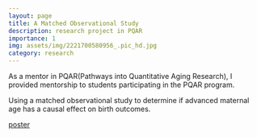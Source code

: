 ```yaml
---
layout: page
title: A Matched Observational Study
description: research project in PQAR
importance: 1
img: assets/img/2221700580956_.pic_hd.jpg
category: research
---
```


As a mentor in PQAR(Pathways into Quantitative Aging Research), I provided mentorship to students participating in the PQAR program.

Using a matched observational study to determine if advanced maternal age has a causal effect on birth outcomes.


[poster](https://jiawei-zhang.top/assets/pdf/PQAR_Poster.pdf)

